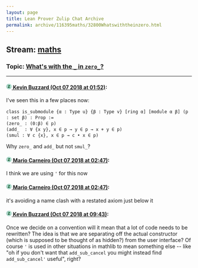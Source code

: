 ```yaml
---
layout: page
title: Lean Prover Zulip Chat Archive 
permalink: archive/116395maths/32800Whatswiththeinzero.html
---
```


## Stream: [maths](index.html)
### Topic: [What's with the `_` in `zero_`?](32800Whatswiththeinzero.html)

---

#### [![Click to go to Zulip](../../assets/img/zulip2.png) Kevin Buzzard (Oct 07 2018 at 01:52)](https://leanprover.zulipchat.com/#narrow/stream/116395-maths/topic/What%27s%20with%20the%20%60_%60%20in%20%60zero_%60%3F/near/135330352):
I've seen this in a few places now:

```lean
class is_submodule {α : Type u} {β : Type v} [ring α] [module α β] (p : set β) : Prop :=
(zero_ : (0:β) ∈ p)
(add_  : ∀ {x y}, x ∈ p → y ∈ p → x + y ∈ p)
(smul : ∀ c {x}, x ∈ p → c • x ∈ p)
```
Why `zero_` and `add_` but not `smul_`?

#### [![Click to go to Zulip](../../assets/img/zulip2.png) Mario Carneiro (Oct 07 2018 at 02:47)](https://leanprover.zulipchat.com/#narrow/stream/116395-maths/topic/What%27s%20with%20the%20%60_%60%20in%20%60zero_%60%3F/near/135331864):
I think we are using `'` for this now

#### [![Click to go to Zulip](../../assets/img/zulip2.png) Mario Carneiro (Oct 07 2018 at 02:47)](https://leanprover.zulipchat.com/#narrow/stream/116395-maths/topic/What%27s%20with%20the%20%60_%60%20in%20%60zero_%60%3F/near/135331865):
it's avoiding a name clash with a restated axiom just below it

#### [![Click to go to Zulip](../../assets/img/zulip2.png) Kevin Buzzard (Oct 07 2018 at 09:43)](https://leanprover.zulipchat.com/#narrow/stream/116395-maths/topic/What%27s%20with%20the%20%60_%60%20in%20%60zero_%60%3F/near/135342852):
Once we decide on a convention will it mean that a lot of code needs to be rewritten? The idea is that we are separating off the actual constructor (which is supposed to be thought of as hidden?) from the user interface? Of course `'` is used in other situations in mathlib to mean something else -- like "oh if you don't want that `add_sub_cancel` you might instead find `add_sub_cancel'` useful", right?

